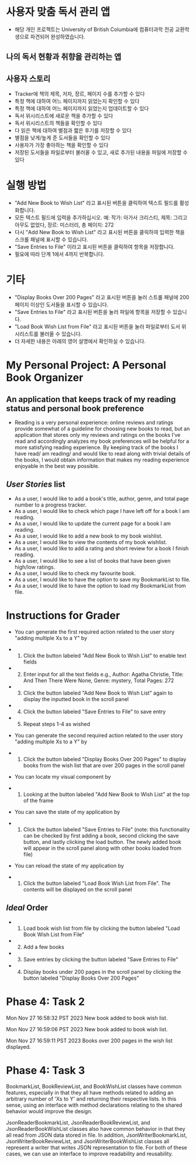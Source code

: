 # 사용자 맞춤 독서 관리 앱
- 해당 개인 프로젝트는 University of British Columbia에 컴퓨터과학 전공 교환학생으로 파견되어 완성하였습니다. 

## 나의 독서 현황과 취향을 관리하는 앱

## 사용자 스토리
- Tracker에 책의 제목, 저자, 장르, 페이지 수를 추가할 수 있다
- 특정 책에 대하여 어느 페이지까지 읽었는지 확인할 수 있다
- 특정 책에 대하여 어느 페이지까지 읽었는지 업데이트할 수 있다
- 독서 위시리스트에 새로운 책을 추가할 수 있다
- 독서 위시리스트의 책들을 확인할 수 있다
- 다 읽은 책에 대하여 별점과 짧은 후기를 저장할 수 있다
- 별점을 낮게/높게 준 도서들을 확인할 수 있다
- 사용자가 가장 좋아하는 책을 확인할 수 있다
- 저장된 도서들을 파일로부터 불러올 수 있고, 새로 추가된 내용을 파일에 저장할 수 있다


# 실행 방법
- "Add New Book to Wish List" 라고 표시된 버튼을 클릭하여 텍스트 필드를 활성화합니다.
- 모든 텍스트 필드에 입력을 추가하십시오. 예: 작가: 아가사 크리스티, 제목: 그리고 아무도 없었다, 장르: 미스터리, 총 페이지: 272
- 다시 "Add New Book to Wish List" 라고 표시된 버튼을 클릭하여 입력한 책을 스크롤 패널에 표시할 수 있습니다.
- "Save Entries to File" 이라고 표시된 버튼을 클릭하여 항목을 저장합니다.
- 필요에 따라 단계 1에서 4까지 반복합니다.

# 기타
- "Display Books Over 200 Pages" 라고 표시된 버튼을 눌러 스트롤 패널에 200 페이지 이상인 도서들을 표시할 수 있습니다.
- "Save Entries to File" 라고 표시된 버튼을 눌러 파일에 항목을 저장할 수 있습니다.
- "Load Book Wish List from File" 라고 표시된 버튼을 눌러 파일로부터 도서 위시리스트를 불러올 수 있습니다.
- 더 자세한 내용은 아래의 영어 설명에서 확인하실 수 있습니다. 
  

  
# My Personal Project: A Personal Book Organizer

## An application that keeps track of my reading status and personal book preference
- Reading is a very personal experience: online reviews and ratings provide somewhat of a guideline for choosing new books to read, but an application that stores only my reviews and ratings on the books I've read and accordingly analyzes my book preferences will be helpful for a more satisfying reading experience. By keeping track of the books I have read/ am reading/ and would like to read along with trivial details of the books, I would obtain information that makes my reading experience enjoyable in the best way possible.

## *User Stories* list
- As a user, I would like to add a book's title, author, genre, and total page number to a progress tracker.
- As a user, I would like to check which page I have left off for a book I am reading.
- As a user, I would like to update the current page for a book I am reading.
- As a user, I would like to add a new book to my book wishlist.
- As a user, I would like to view the contents of my book wishlist.
- As a user, I would like to add a rating and short review for a book I finish reading.
- As a user, I would like to see a list of books that have been given high/low ratings.
- As a user, I would like to check my favourite book.
- As a user, I would like to have the option to save my BookmarkList to file.
- As a user, I would like to have the option to load my BookmarkList from file. 

# Instructions for Grader

- You can generate the first required action related to the user story "adding multiple Xs to a Y" by 
- 1. Click the button labeled "Add New Book to Wish List" to enable text fields
- 2. Enter input for all the text fields e.g., Author: Agatha Christie, Title: And Then There Were None, Genre: mystery, Total Pages: 272
- 3. Click the button labeled "Add New Book to Wish List" again to display the inputted book in the scroll panel
- 4. Click the button labeled "Save Entries to File" to save entry
- 5. Repeat steps 1-4 as wished 


- You can generate the second required action related to the user story "adding multiple Xs to a Y" by
- 1. Click the button labeled "Display Books Over 200 Pages" to display books from the wish list that are over 200 pages in the scroll panel


- You can locate my visual component by
- 1. Looking at the button labeled "Add New Book to Wish List" at the top of the frame


- You can save the state of my application by
- 1. Click the button labeled "Save Entries to File" (note: this functionality can be checked by first adding a book, second clicking the save button, and lastly clicking the load button. The newly added book will appear in the scroll panel along with other books loaded from file)


- You can reload the state of my application by
- 1. Click the button labeled "Load Book Wish List from File". The contents will be displayed on the scroll panel


## *Ideal* Order
- 1. Load book wish list from file by clicking the button labeled "Load Book Wish List from File"
- 2. Add a few books
- 3. Save entries by clicking the button labeled "Save Entries to File"
- 4. Display books under 200 pages in the scroll panel by clicking the button labeled "Display Books Over 200 Pages"

# Phase 4: Task 2
Mon Nov 27 16:58:32 PST 2023
New book added to book wish list.

Mon Nov 27 16:59:06 PST 2023
New book added to book wish list.

Mon Nov 27 16:59:11 PST 2023
Books over 200 pages in the wish list displayed.

# Phase 4: Task 3
BookmarkList, BookReviewList, and BookWishList classes have common features, especially in that they all have methods related to adding an arbitrary number of 'Xs to Y' and returning their respective lists. In this sense, using an interface with method declarations relating to the shared behavior would improve the design.

JsonReaderBookmarkList, JsonReaderBookReviewList, and JsonReaderBookWishList classes also have common behavior in that they all read from JSON data stored in file. In addition, JsonWriterBookmarkList, JsonWriterBookReviewList, and JsonWriterBookWishList classes all represent a writer that writes JSON representation to file. For both of these cases, we can use an interface to improve readability and reusability.
